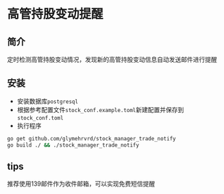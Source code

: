 # 高管持股变动提醒

## 简介
定时检测高管持股变动情况，发现新的高管持股变动信息自动发送邮件进行提醒

## 安装
* 安装数据库`postgresql`
* 根据参考配置文件`stock_conf.example.toml`新建配置并保存到`stock_conf.toml`
* 执行程序
```bash
go get github.com/glymehrvrd/stock_manager_trade_notify
go build ./ && ./stock_manager_trade_notify
```

## tips
推荐使用139邮件作为收件邮箱，可以实现免费短信提醒